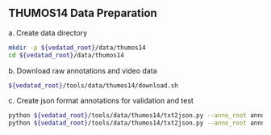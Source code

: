 ## THUMOS14 Data Preparation

a. Create data directory
```bash
mkdir -p ${vedatad_root}/data/thumos14
cd ${vedatad_root}/data/thumos14
```

b. Download raw annotations and video data

```bash
${vedatad_root}/tools/data/thumos14/download.sh
```

c. Create json format annotations for validation and test

```bash
python ${vedatad_root}/tools/data/thumos14/txt2json.py --anno_root annotations --video_root videos --mode val
python ${vedatad_root}/tools/data/thumos14/txt2json.py --anno_root annotations --video_root videos --mode test
```
